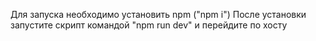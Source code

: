 Для запуска необходимо установить npm ("npm i")
После установки запустите скрипт командой "npm run dev" и перейдите по хосту